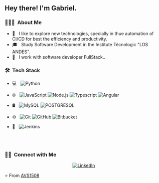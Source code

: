 <h2> Hey there! I'm Gabriel.</h2>

<h3> 👨🏻‍💻 &nbsp;About Me </h3>

- 🤔 &nbsp; I like to explore new technologies, specially in thue automation of CI/CD  for best the efficiency and productivity.
- 🎓 &nbsp; Study Software Development in the Institute Técnologic "LOS ANDES". 
- 💼 &nbsp; I work with software developer FullStack..

<h3> 🛠 &nbsp;Tech Stack</h3>

- 💻 &nbsp;
  ![Python](https://img.shields.io/badge/-Python-333333?style=flat&logo=python)
- 🌐 &nbsp;
  ![JavaScript](https://img.shields.io/badge/-JavaScript-333333?style=flat&logo=javascript)
  ![Node.js](https://img.shields.io/badge/-Node.js-333333?style=flat&logo=node.js)
  ![Typescript](https://img.shields.io/badge/TypeScript-007ACC?style=for-the-badge&logo=typescript&logoColor=white)
  ![Angular](https://img.shields.io/badge/Angular-DD0031?style=for-the-badge&logo=angular&logoColor=white)
- 🛢 &nbsp;
  ![MySQL](https://img.shields.io/badge/-MySQL-333333?style=flat&logo=mysql)
  ![POSTGRESQL](https://img.shields.io/badge/PostgreSQL-316192?style=for-the-badge&logo=postgresql&logoColor=white)

- ⚙️ &nbsp;
  ![Git](https://img.shields.io/badge/-Git-333333?style=flat&logo=git)
  ![GitHub](https://img.shields.io/badge/-GitHub-333333?style=flat&logo=github)
  ![Bitbucket](https://img.shields.io/badge/Bitbucket-0747a6?style=for-the-badge&logo=bitbucket&logoColor=white)
- 🔧 &nbsp;
  ![Jenkins](https://img.shields.io/badge/Jenkins-D24939?style=for-the-badge&logo=Jenkins&logoColor=white)

<br/>


<br/>

<h3> 🤝🏻 &nbsp;Connect with Me </h3>

<p align="center">
<a href="https://www.linkedin.com/in/gabriel-vargas-vargas-6953b1216/"><img alt="LinkedIn" src="https://img.shields.io/badge/LinkedIn-Aditya%20Vikram%20Singh-blue?style=flat-square&logo=linkedin"></a>

</p>

⭐️ From [AVS1508](https://github.com/AVS1508)
